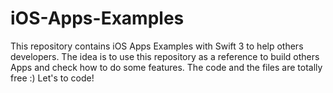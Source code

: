 # iOS-Apps-Examples
This repository contains iOS Apps Examples with Swift 3 to help others developers. The idea is to use this repository as a reference to build others Apps and check how to do some features. The code and the files are totally free :) Let's to code!

